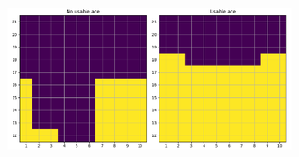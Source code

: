 ![Optimal policy](https://github.com/datduonguva/Sutton-And-Barto-Reinforcemenet-Learning-Solutions/blob/master/blackjack_monte_carlo_exploring_start/policy.png)
